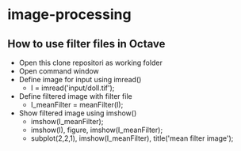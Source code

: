 # image-processing
## How to use filter files in Octave
- Open this clone repositori as working folder
- Open command window
- Define image for input using imread()
  - I = imread('input/doll.tif');
- Define filtered image with filter file
  - I_meanFilter = meanFilter(I);
- Show filtered image using imshow()
  - imshow(I_meanFilter);
  - imshow(I), figure, imshow(I_meanFilter);
  - subplot(2,2,1), imshow(I_meanFilter), title('mean filter image');
